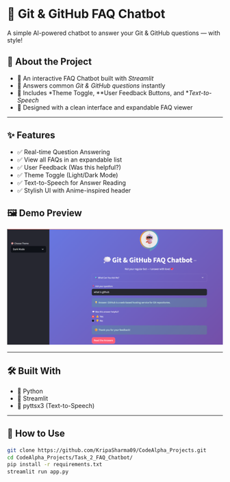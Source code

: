 # 💬 Git & GitHub FAQ Chatbot  
A simple AI-powered chatbot to answer your Git & GitHub questions — with style!  


## 📖 About the Project  

- 🔹 An interactive FAQ Chatbot built with *Streamlit*  
- 🔹 Answers common *Git & GitHub questions* instantly  
- 🔹 Includes *Theme Toggle, **User Feedback Buttons, and **Text-to-Speech*  
- 🔹 Designed with a clean interface and expandable FAQ viewer  

---

## ✨ Features  

- ✅ Real-time Question Answering  
- ✅ View all FAQs in an expandable list  
- ✅ User Feedback (Was this helpful?)  
- ✅ Theme Toggle (Light/Dark Mode)  
- ✅ Text-to-Speech for Answer Reading  
- ✅ Stylish UI with Anime-inspired header  



## 🖼 Demo Preview  

![Chatbot Demo](assets/demo.png)  

---

## 🛠 Built With  

- 🐍 Python  
- 🎨 Streamlit  
- 🎤 pyttsx3 (Text-to-Speech)  

---

## 📝 How to Use  

```bash
git clone https://github.com/KripaSharma09/CodeAlpha_Projects.git
cd CodeAlpha_Projects/Task_2_FAQ_Chatbot/
pip install -r requirements.txt
streamlit run app.py
